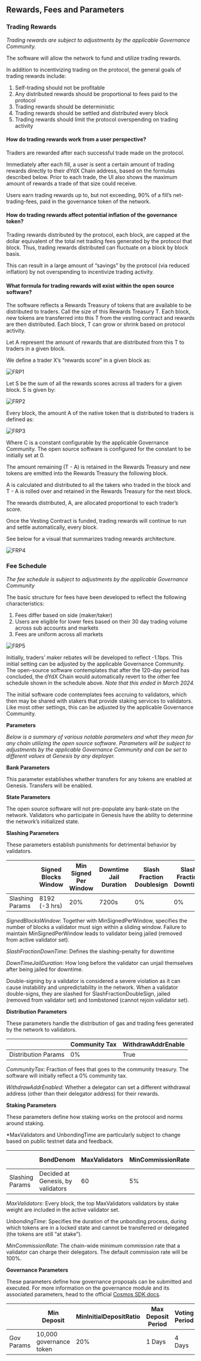 ## Rewards, Fees and Parameters

### Trading Rewards
_Trading rewards are subject to adjustments by the applicable Governance Community._

The software will allow the network to fund and utilize trading rewards. 

In addition to incentivizing trading on the protocol, the general goals of trading rewards include: 

1. Self-trading should not be profitable 
2. Any distributed rewards should be proportional to fees paid to the protocol
3. Trading rewards should be deterministic
4. Trading rewards should be settled and distributed every block 
5. Trading rewards should limit the protocol overspending on trading activity

#### How do trading rewards work from a user perspective? 

Traders are rewarded after each successful trade made on the protocol.

Immediately after each fill, a user is sent a certain amount of trading rewards directly to their dYdX Chain address, based on the formulas described below. Prior to each trade, the UI also shows the maximum amount of rewards a trade of that size could receive.

Users earn trading rewards up to, but not exceeding, 90% of a fill’s net-trading-fees, paid in the governance token of the network.

#### How do trading rewards affect potential inflation of the governance token? 

Trading rewards distributed by the protocol, each block, are capped at the dollar equivalent of the total net trading fees generated by the protocol that block. Thus, trading rewards distributed can fluctuate on a block by block basis. 

This can result in a large amount of “savings” by the protocol (via reduced inflation) by not overspending to incentivize trading activity.

#### What formula for trading rewards will exist within the open source software? 

The software reflects a Rewards Treasury of tokens that are available to be distributed to traders. Call the size of this Rewards Treasury T. Each block, new tokens are transferred into this T from the vesting contract and rewards are then distributed. Each block, T can grow or shrink based on protocol activity. 

Let A represent the amount of rewards that are distributed from this T to traders in a given block.

We define a trader X’s “rewards score” in a given block as:

![FRP1](../../artifacts/FRP1.png)

Let S be the sum of all the rewards scores across all traders for a given block. S is given by:

![FRP2](../../artifacts/FRP2.png)

Every block, the amount A of the native token that is distributed to traders is defined as:

![FRP3](../../artifacts/FRP3.png)

Where C is a constant configurable by the applicable Governance Community. The open source software is configured for the constant to be initially set at 0. 

The amount remaining (T - A) is retained in the Rewards Treasury and new tokens are emitted into the Rewards Treasury the following block.

A is calculated and distributed to all the takers who traded in the block and T - A is rolled over and retained in the Rewards Treasury for the next block.

The rewards distributed, A, are allocated proportional to each trader’s score. 

Once the Vesting Contract is funded, trading rewards will continue to run and settle automatically, every block.   

See below for a visual that summarizes trading rewards architecture.

![FRP4](../../artifacts/FRP4.png)

### Fee Schedule
_The fee schedule is subject to adjustments by the applicable Governance Community_

The basic structure for fees have been developed to reflect the following characteristics:

1. Fees differ based on side (maker/taker)
2. Users are eligible for lower fees based on their 30 day trading volume across sub accounts and markets
3. Fees are uniform across all markets

![FRP5](../../artifacts/FRP5.png)

Initially, traders’ maker rebates will be developed to reflect -1.1bps. This initial setting can be adjusted by the applicable Governance Community.  The open-source software contemplates that after the 120-day period has concluded, the dYdX Chain would automatically revert to the other fee schedule shown in the schedule above. _Note that this ended in March 2024._

The initial software code contemplates fees accruing to validators, which then may be shared with stakers that provide staking services to validators. Like most other settings, this can be adjusted by the applicable Governance Community.

**Parameters**

_Below is a summary of various notable parameters and what they mean for any chain utilizing the open source software. Parameters will be subject to adjustments by the applicable Governance Community and can be set to different values at Genesis by any deployer._

**Bank Parameters**

This parameter establishes whether transfers for any tokens are enabled at Genesis. Transfers will be enabled. 

**State Parameters**

The open source software will not pre-populate any bank-state on the network. Validators who participate in Genesis have the ability to determine the network’s initialized state. 

**Slashing Parameters**

These parameters establish punishments for detrimental behavior by validators.

|            | Signed Blocks Window | Min Signed Per Window | Downtime Jail Duration | Slash Fraction Doublesign | Slash Fraction Downtime |                         
|------------------|-------- |------------|---------------|---------------|----------------|
| Slashing Params  | 8192 (-3 hrs)| 20%        | 7200s         | 0%            | 0%             |

_SignedBlocksWindow_: Together with MinSignedPerWindow, specifies the number of blocks a validator must sign within a sliding window. Failure to maintain MinSignedPerWindow leads to validator being jailed (removed from active validator set). 

_SlashFractionDownTime_: Defines the slashing-penalty for downtime 

_DownTimeJailDuration_: How long before the validator can unjail themselves after being jailed for downtime.

Double-signing by a validator is considered a severe violation as it can cause instability and unpredictability in the network. When a validator double-signs, they are slashed for SlashFractionDoubleSign, jailed (removed from validator set) and tombstoned (cannot rejoin validator set). 

**Distribution Parameters**

These parameters handle the  distribution of gas and trading fees generated by the network to validators. 

|                  | Community Tax | WithdrawAddrEnable |                         
|------------------|-------- |------------|
| Distribution Params  | 0% | True        |     

_CommunityTax_: Fraction of fees that goes to the community treasury. The software will initially reflect a 0% community tax.

_WithdrawAddrEnabled_: Whether a delegator can set a different withdrawal address (other than their delegator address) for their rewards.

**Staking Parameters**

These parameters define how staking works on the protocol and norms around staking.

*MaxValidators and UnbondingTime are particularly subject to change based on public testnet data and feedback. 

|                  | BondDenom | MaxValidators | MinCommissionRate | Unbonding Time |                          
|------------------|-------- |------------|---------------|---------------|
| Slashing Params  | Decided at Genesis, by validators | 60  | 5%         | 30 days | 

_MaxValidators_: Every block, the top MaxValidators validators by stake weight are included in the active validator set.

_UnbondingTime_: Specifies the duration of the unbonding process, during which tokens are in a locked state and cannot be transferred or delegated (the tokens are still “at stake”).

_MinCommissionRate_: The chain-wide minimum commission rate that a validator can charge their delegators. The default commission rate will be 100%.

**Governance Parameters**

These parameters define how governance proposals can be submitted and executed. For more information on the governance module and its associated parameters, head to the official [Cosmos SDK docs](https://docs.cosmos.network/v0.47/modules/gov#parameters).

|                  | Min Deposit | MinInitialDepositRatio | Max Deposit Period | Voting Period | Quorum | Threshold | Veto |                          
|------------------|-------- |------------|---------------|---------------|----------------|--|--|
| Gov Params  | 10,000 governance token | 20%  | 1 Days  | 4 Days | 33.4%   | 50% | 33.4% |


